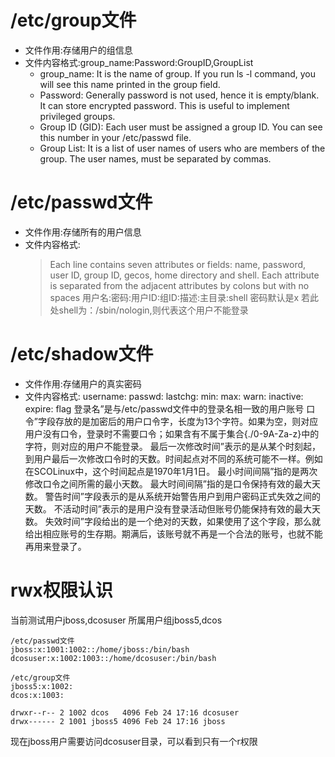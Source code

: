 # /etc/group文件 
+ 文件作用:存储用户的组信息 
+ 文件内容格式:group_name:Password:GroupID,GroupList
    + group_name: It is the name of group. If you run ls -l command, you will see this name printed in the group field.
    + Password: Generally password is not used, hence it is empty/blank. It can store encrypted password. This is useful to implement privileged groups.
    + Group ID (GID): Each user must be assigned a group ID. You can see this number in your /etc/passwd file.
    + Group List: It is a list of user names of users who are members of the group. The user names, must be separated by commas.
# /etc/passwd文件
+ 文件作用:存储所有的用户信息
+ 文件内容格式:
    >Each line contains seven attributes or fields: 
    name, password, user ID, group ID, gecos, home directory and shell. 
    Each attribute is separated from the adjacent attributes by colons but with no spaces
    用户名:密码:用户ID:组ID:描述:主目录:shell
    密码默认是x
    若此处shell为：/sbin/nologin,则代表这个用户不能登录
# /etc/shadow文件
+ 文件作用:存储用户的真实密码
+ 文件内容格式:
    username: passwd: lastchg: min: max: warn: inactive: expire: flag 
    登录名”是与/etc/passwd文件中的登录名相一致的用户账号
    口令”字段存放的是加密后的用户口令字，长度为13个字符。如果为空，则对应用户没有口令，登录时不需要口令；如果含有不属于集合{./0-9A-Za-z}中的字符，则对应的用户不能登录。
    最后一次修改时间”表示的是从某个时刻起，到用户最后一次修改口令时的天数。时间起点对不同的系统可能不一样。例如在SCOLinux中，这个时间起点是1970年1月1日。
    最小时间间隔”指的是两次修改口令之间所需的最小天数。
    最大时间间隔”指的是口令保持有效的最大天数。
    警告时间”字段表示的是从系统开始警告用户到用户密码正式失效之间的天数。
    不活动时间”表示的是用户没有登录活动但账号仍能保持有效的最大天数。
    失效时间”字段给出的是一个绝对的天数，如果使用了这个字段，那么就给出相应账号的生存期。期满后，该账号就不再是一个合法的账号，也就不能再用来登录了。

# rwx权限认识
当前测试用户jboss,dcosuser
所属用户组jboss5,dcos

    /etc/passwd文件
    jboss:x:1001:1002::/home/jboss:/bin/bash
    dcosuser:x:1002:1003::/home/dcosuser:/bin/bash

    /etc/group文件
    jboss5:x:1002:
    dcos:x:1003:

    drwxr--r-- 2 1002 dcos   4096 Feb 24 17:16 dcosuser
    drwx------ 2 1001 jboss5 4096 Feb 24 17:16 jboss
现在jboss用户需要访问dcosuser目录，可以看到只有一个r权限

